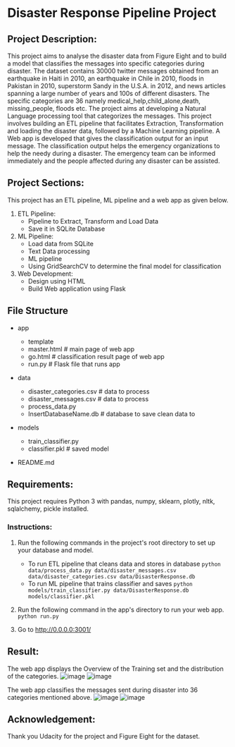 # Disaster Response Pipeline Project
## Project Description:
This project aims to analyse the disaster data from Figure Eight and to build a model that classifies the messages into specific categories during disaster. The dataset contains 30000 twitter messages obtained from an earthquake in Haiti in 2010, an earthquake in Chile in 2010, floods in Pakistan in 2010, superstorm Sandy in the U.S.A. in 2012, and news articles spanning a large number of years and 100s of different disasters. The specific categories are 36 namely medical_help,child_alone,death, missing_people, floods etc. The project aims at developing a Natural Language processing tool that categorizes the messages. This project involves building an ETL pipeline that facilitates Extraction, Transformation and loading the disaster data, followed by a Machine Learning pipeline. A Web app is developed that gives the classification output for an input message. The classification output helps the emergency organizations to help the needy during a disaster. The emergency team can be informed immediately and the people affected during any disaster can be assisted. 

## Project Sections:
This project has an ETL pipeline, ML pipeline and a web app as  given below.
1. ETL Pipeline:
    - Pipeline to Extract, Transform and Load Data
    - Save it in SQLite Database
3. ML Pipeline:
    - Load data from SQLite
    - Text Data processing 
    - ML pipeline 
    - Using GridSearchCV to determine the final model for classification
5. Web Development:
    - Design using HTML
    - Build Web application using Flask

## File Structure
- app
  - template
  - master.html  # main page of web app
  - go.html  # classification result page of web app
  - run.py  # Flask file that runs app

- data
  - disaster_categories.csv  # data to process 
  - disaster_messages.csv  # data to process
  - process_data.py
  - InsertDatabaseName.db   # database to save clean data to

- models
  - train_classifier.py
  - classifier.pkl  # saved model 

- README.md

## Requirements:
This project requires Python 3 with pandas, numpy, sklearn, plotly, nltk, sqlalchemy, pickle installed.

### Instructions:
1. Run the following commands in the project's root directory to set up your database and model.

    - To run ETL pipeline that cleans data and stores in database
        `python data/process_data.py data/disaster_messages.csv data/disaster_categories.csv data/DisasterResponse.db`
    - To run ML pipeline that trains classifier and saves
        `python models/train_classifier.py data/DisasterResponse.db models/classifier.pkl`

2. Run the following command in the app's directory to run your web app.
    `python run.py`

3. Go to http://0.0.0.0:3001/

## Result:
The web app displays the Overview of the Training set and the distribution of the categories.
![image](https://user-images.githubusercontent.com/110763030/198878677-99a5f9f0-4254-49cb-aaf3-97cb23e58169.png)
![image](https://user-images.githubusercontent.com/110763030/198878714-ae078110-db2a-48ce-b504-769ab1b62ddf.png)

The web app classifies the messages sent during disaster into 36 categories mentioned above.
![image](https://user-images.githubusercontent.com/110763030/198879042-6bdcce35-b090-4ace-9eff-a9078f7e4d8f.png)
![image](https://user-images.githubusercontent.com/110763030/198879080-a2ed12f4-c1e3-4d48-bf64-087f5fe6b2f4.png)


## Acknowledgement:
Thank you Udacity for the project and Figure Eight for the dataset.

